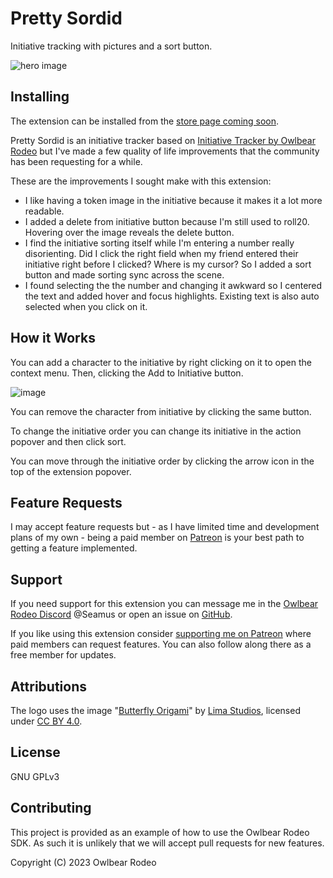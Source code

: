 # Pretty Sordid

Initiative tracking with pictures and a sort button.

![hero image](https://github.com/SeamusFinlayson/initiative-tracker/assets/77430559/45739310-4801-4cdb-b7dd-ea1c2cedb2f8)

## Installing

The extension can be installed from the [store page coming soon]().


Pretty Sordid is an initiative tracker based on [Initiative Tracker by Owlbear Rodeo](https://extensions.owlbear.rodeo/initiative-tracker) but I've made a few quality of life improvements that the community has been requesting for a while.

These are the improvements I sought make with this extension:

* I like having a token image in the initiative because it makes it a lot more readable.
* I added a delete from initiative button because I'm still used to roll20. Hovering over the image reveals the delete button.
* I find the initiative sorting itself while I'm entering a number really disorienting. Did I click the right field when my friend entered their initiative right before I clicked? Where is my cursor? So I added a sort button and made sorting sync across the scene.
* I found selecting the the number and changing it awkward so I centered the text and added hover and focus highlights. Existing text is also auto selected when you click on it.

## How it Works

You can add a character to the initiative by right clicking on it to open the context menu. Then, clicking the Add to Initiative button.

![image](https://github.com/SeamusFinlayson/initiative-tracker/assets/77430559/d5ce4329-ab90-440d-8432-5aeaacf5daaf)

You can remove the character from initiative by clicking the same button.

To change the initiative order you can change its initiative in the action popover and then click sort.

You can move through the initiative order by clicking the arrow icon in the top of the extension popover.

## Feature Requests

I may accept feature requests but - as I have limited time and development plans of my own - being a paid member on [Patreon](https://www.patreon.com/SeamusFinlayson) is your best path to getting a feature implemented. 

## Support

If you need support for this extension you can message me in the [Owlbear Rodeo Discord](https://discord.gg/yWSErB6Qaj) @Seamus or open an issue on [GitHub](https://github.com/SeamusFinlayson/initiative-tracker).

If you like using this extension consider [supporting me on Patreon](https://www.patreon.com/SeamusFinlayson) where paid members can request features. You can also follow along there as a free member for updates.

## Attributions

The logo uses the image "[Butterfly Origami](https://www.svgrepo.com/svg/423822/butterfly-origami-paper)" by [Lima Studios](https://dribbble.com/limastd?ref=svgrepo.com), licensed under [CC BY 4.0](https://creativecommons.org/licenses/by/4.0/).

## License

GNU GPLv3

## Contributing

This project is provided as an example of how to use the Owlbear Rodeo SDK. As such it is unlikely that we will accept pull requests for new features.

Copyright (C) 2023 Owlbear Rodeo
